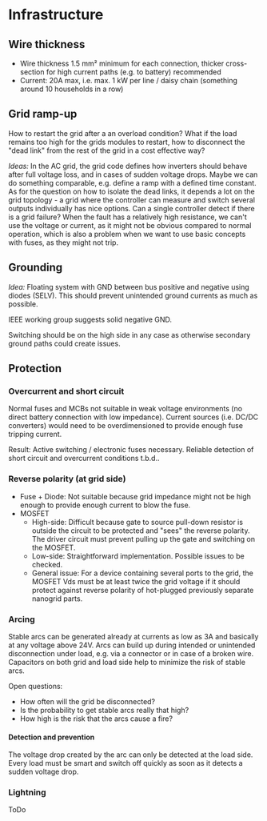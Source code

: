 # Infrastructure

## Wire thickness

- Wire thickness 1.5 mm² minimum for each connection, thicker cross-section for high current paths (e.g. to battery) recommended
- Current: 20A max, i.e. max. 1 kW per line / daisy chain (something around 10 households in a row)

## Grid ramp-up

How to restart the grid after a an overload condition? What if the load remains too high for the grids modules to restart, how to disconnect the "dead link" from the rest of the grid in a cost effective way?

*Ideas:* In the AC grid, the grid code defines how inverters should behave after full voltage loss, and in cases of sudden voltage drops. Maybe we can do something comparable, e.g. define a ramp with a defined time constant. As for the question on how to isolate the dead links, it depends a lot on the grid topology - a grid where the controller can measure and switch several outputs individually has nice options. Can a single controller detect if there is a grid failure? When the fault has a relatively high resistance, we can't use the voltage or current, as it might not be obvious compared to normal operation, which is also a problem when we want to use basic concepts with fuses, as they might not trip.

## Grounding

*Idea:* Floating system with GND between bus positive and negative using diodes (SELV). This should prevent unintended ground currents as much as possible.

IEEE working group suggests solid negative GND.

Switching should be on the high side in any case as otherwise secondary ground paths could create issues.

## Protection

### Overcurrent and short circuit

Normal fuses and MCBs not suitable in weak voltage environments (no direct battery connection with low impedance). Current sources (i.e. DC/DC converters) would need to be overdimensioned to provide enough fuse tripping current.

Result: Active switching / electronic fuses necessary. Reliable detection of short circuit and overcurrent conditions t.b.d..

### Reverse polarity (at grid side)

- Fuse + Diode: Not suitable because grid impedance might not be high enough to provide enough current to blow the fuse.
- MOSFET
    - High-side: Difficult because gate to source pull-down resistor is outside the circuit to be protected and "sees" the reverse polarity. The driver circuit must prevent pulling up the gate and switching on the MOSFET.
    - Low-side: Straightforward implementation. Possible issues to be checked.
    - General issue: For a device containing several ports to the grid, the MOSFET Vds must be at least twice the grid voltage if it should protect against reverse polarity of hot-plugged previously separate nanogrid parts.

### Arcing

Stable arcs can be generated already at currents as low as 3A and basically at any voltage above 24V. Arcs can build up during intended or unintended disconnection under load, e.g. via a connector or in case of a broken wire. Capacitors on both grid and load side help to minimize the risk of stable arcs.

Open questions:

* How often will the grid be disconnected?
* Is the probability to get stable arcs really that high?
* How high is the risk that the arcs cause a fire?

#### Detection and prevention

The voltage drop created by the arc can only be detected at the load side. Every load must be smart and switch off quickly as soon as it detects a sudden voltage drop.

### Lightning

ToDo
